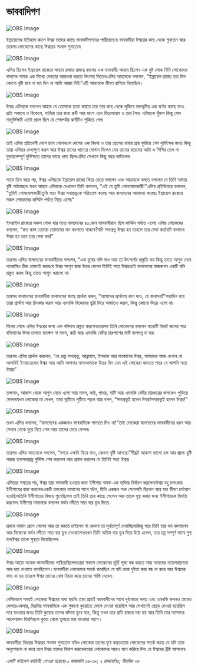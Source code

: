 # ভাববাদিগণ

![OBS Image](https://cdn.door43.org/obs/jpg/360px/obs-en-19-01.jpg)

ইস্রায়েলের ইতিহাস কালে ঈশ্বর তাদের কাছে ভাববাদীগণদের পাঠিয়েছেন৷ ভাববাদীরা ঈশ্বরের কাছ থেকে শুনতেন আর তারপর লোকেদের কাছে ঈশ্বরের সংবাদ শুনাতেন৷

![OBS Image](https://cdn.door43.org/obs/jpg/360px/obs-en-19-02.jpg)

এলিয় ছিলেন ইস্রায়েল রাজ্যের আহাব রাজার রাজত্ব কালের এক ভাববাদী৷ আহাব ছিলেন এক দুষ্ট লোক যিনি লোকেদের বালদেব নামক এক মিথ্যে দেবতার আরাধনা করতে উৎসাহ দিতেন৷এলিয় আহাবকে বললেন, “ইস্রায়েল রাজ্যে তত দিন কোনো বৃষ্টি হবে না যত দিন না আমি আজ্ঞা দিই৷”এটি আহাবকে ভীষণ রাগিয়ে দিয়েছিল ৷

![OBS Image](https://cdn.door43.org/obs/jpg/360px/obs-en-19-03.jpg)

ঈশ্বর এলিয়কে বললেন আহাব যে তোমাকে হত্যা করতে চায় তার কাছ থেকে লুকিয়ে মরুভূমির এক ঝর্ণার কাছে যাও৷  প্রতি সকালে ও বিকেলে, পাখিরা তার জন্য রুটি আর মাংস এনে দিত৷আহাব ও তার সৈন্য এলিয়কে খুঁজল কিন্তু পেল না৷দুর্ভিক্ষটি এতই প্রবল ছিল যে শেষপর্যন্ত ঝর্ণাটিও শুকিয়ে গেল৷

![OBS Image](https://cdn.door43.org/obs/jpg/360px/obs-en-19-04.jpg)

তাই এলিয় প্রতিবেশী দেশে চলে গেলেন৷সে দেশের এক বিধবা ও তার ছেলের খাবার প্রায় ফুরিয়ে গেল দুর্ভিক্ষের জন্য৷ কিন্তু তারা এলিয়র দেখাশুনা করল আর ঈশ্বর তাদের খাদ্যের যোগান দিলেন যেন তাদের বয়েমের আটা ও শিশির তেল না ফুরায়৷সম্পূর্ণ দুর্ভিক্ষতে তাদের কাছে খাদ্য ছিল৷এলিয় সেখানে কিছু বছর কাটালেন৷

![OBS Image](https://cdn.door43.org/obs/jpg/360px/obs-en-19-05.jpg)

সাড়ে তিন বছর পর, ঈশ্বর এলিয়কে ইস্রায়েল রাজ্যে ফিরে যেতে বললেন এবং আহাবকে বলতে বললেন যে তিনি আবার বৃষ্টি পাঠাচ্ছেন৷  যখন আহাব এলিয়কে দেখলেন তিনি বললেন, “এই যে তুমি গোলযোগকারী!”এলিয় প্রতিউত্তরে বললেন, “তুমিই গোলযোগকারী!তুমি সত্য ঈশ্বর সদাপ্রভুকে পরিত্যাগ করেছ আর বালদেবের আরাধনা করেছ৷ ইস্রায়েল রাজ্যের সকল লোকেদের কর্ম্মিল পর্বতে নিয়ে এসো৷”

![OBS Image](https://cdn.door43.org/obs/jpg/360px/obs-en-19-06.jpg)

ইসরাইল রাজ্যের সকল লোক যার মধ্যে বালদেবের ৪৫০জন ভাববাদীরাও ছিল কর্ম্মিল পর্বতে এলো৷ এলিয় লোকেদের বললেন, “কত কাল তোমরা তোমাদের মন বদলাতে থাকবে?যদি সদাপ্রভু ঈশ্বর হন তাহলে তার সেবা কর!যদি বালদেব ঈশ্বর হয় তবে তার সেবা কর!”

![OBS Image](https://cdn.door43.org/obs/jpg/360px/obs-en-19-07.jpg)

তারপর এলিয় বালদেবের ভাববাদীদের বললেন, “এক বৃষের বলি দাও আর তা উৎসর্গের প্রস্তুতি কর কিন্তু তাতে আগুন দেবে না৷আমিও ঠিক তেমনই করব৷যে ঈশ্বর আগুন দ্বারা উত্তর দেবেন তিনিই সত্য ঈশ্বর৷তাই বালদেবের যাজকগন একটি বলি প্রস্তুত করল কিন্তু তাতে আগুন ধরালো না৷

![OBS Image](https://cdn.door43.org/obs/jpg/360px/obs-en-19-08.jpg)

তারপর বালদেবের ভাববাদীরা বালদেবের কাছে প্রার্থনা করল, “আমাদের প্রার্থনায় কান দাও, হে বালদেব!”সারাদিন ধরে তারা প্রার্থনা আর চিৎকার করল আর এমনকি নিজেদের ছুরি দিয়ে আঘাতও করল, কিন্তু কোনো উত্তর এলো না৷ 

![OBS Image](https://cdn.door43.org/obs/jpg/360px/obs-en-19-09.jpg)

দিনের শেষে এলিয় ঈশ্বরের জন্য এক বলিদান প্রস্তুত করলেন৷তারপর তিনি লোকেদের বললেন বারোটি বিরাট জলের পাত্র বলিদানের উপর ঢালতে যতক্ষণ না মাংস, কাঠ আর এমনকি বেদির চারপাশের মাটি জলমগ্ন না হয়৷

![OBS Image](https://cdn.door43.org/obs/jpg/360px/obs-en-19-10.jpg)

তারপর এলিয় প্রার্থনা করলেন, “হে প্রভু সদাপ্রভু, আব্রাহাম, ইসহাক আর যাকোবের ঈশ্বর, আমাদের আজ দেখান যে আপনিই ইসরায়েলের ঈশ্বর আর আমি আপনার দাস৷আমাকে উত্তর দিন যেন এই লোকেরা জানতে পারে যে আপনি সত্য ঈশ্বর৷”

![OBS Image](https://cdn.door43.org/obs/jpg/360px/obs-en-19-11.jpg)

তক্ষনাৎ, আকাশ থেকে আগুন নেমে এলো আর মাংস, কাঠ, পাথর, মাটি আর এমনকি বেদীর চারধারের জলকেও পুড়িয়ে ফেলল৷যখন লোকেরা তা দেখল, তারা ভূমিতে লুটিয়ে পড়ল আর বলল, “সদাপ্রভুই হলেন ঈশ্বর!সদাপ্রভুই হলেন ঈশ্বর!”

![OBS Image](https://cdn.door43.org/obs/jpg/360px/obs-en-19-12.jpg)

তখন এলিয় বললেন, “বালদেবের একজনও ভাববাদিকে পালাতে দিও না!”তাই লোকেরা বালদেবের ভাববাদীদের ধরল আর সেখান থেকে দুরে নিয়ে গেল আর তাদের মেরে ফেলল৷

![OBS Image](https://cdn.door43.org/obs/jpg/360px/obs-en-19-13.jpg)

তারপর এলিয় আহাবকে বললেন, “নগরে এক্ষনি ফিরে যাও, কেননা বৃষ্টি আসছে৷”শীঘ্রই আকাশ কালো হল আর প্রচন্ড বৃষ্টি আরম্ভ হল৷সদাপ্রভু দুর্ভিক্ষ শেষ করলেন আর প্রমান করলেন যে তিনিই সত্য ঈশ্বর৷

![OBS Image](https://cdn.door43.org/obs/jpg/360px/obs-en-19-14.jpg)

এলিয়ের সময়ের পর, ঈশ্বর তার ভাববাদী হওয়ার জন্য ইলীশায় নামক এক ব্যক্তির নির্বাচন করলেন৷ঈশ্বর বহু চমৎকার ইলীশায়ের দ্বারা করলেন৷একটি চমৎকার নামানের সাথে ঘটল, যিনি একজন শত্রু সেনাপতি ছিলেন আর যার ভীষণ চর্মরোগ হয়েছিল৷তিনি ইলীশায়ের বিষয়ে শুনেছিলেন তাই তিনি তার কাছে গেলেন আর তাকে সুস্থ করার জন্য ইলীশায়কে মিনতি করলেন৷ ইলীশায় নামানকে বললেন যর্দ্দন নদীতে সাত বার ডুব দিতে৷

![OBS Image](https://cdn.door43.org/obs/jpg/360px/obs-en-19-15.jpg)

প্রথমে নামান রেগে গেলেন আর তা করতে চাইলেন না কেননা তা মূর্খতাপূর্ণ দেখাচ্ছিল৷কিন্তু পরে তিনি তার মন বদলালেন আর নিজেকে যর্দ্দন নদীতে সাত বার ডুব দেওয়ালেন৷যখন তিনি অন্তিম বার ডুব দিয়ে উঠে এলেন, তার চম্র সম্পূর্ণ ভাবে সুস্থ হল৷ঈশ্বর তাকে সুস্থতা দিয়েছিলেন৷

![OBS Image](https://cdn.door43.org/obs/jpg/360px/obs-en-19-16.jpg)

ঈশ্বর আরো অনেক ভাববাদীদের পাঠিয়েছিলেন৷তারা সকলে লোকেদের মূর্তি পূজা বন্ধ করতে আর অন্যদের ন্যায়পরায়ণতা আর দয়া দেখাতে বলেছিলেন ৷ ভাববাদীরা লোকেদের সতর্ক করেছিল যে যদি তারা দুষ্টতা করা বন্ধ না করে আর ঈশ্বরের বাধ্য না হয় তাহলে ঈশ্বর তাদের দোষ বিচার করে তাদের শাস্তি দেবেন৷

![OBS Image](https://cdn.door43.org/obs/jpg/360px/obs-en-19-17.jpg)

বেশিরভাগ সময়ই লোকেরা ঈশ্বরের বাধ্য হয়নি৷ তারা প্রায়ই ভাববাদীদের সাথে দূর্ব্যবহার করত এবং এমনকি কখনও মেরেও ফেলত৷একবার, যিরমিয় ভাববাদিকে এক শুকনো কুয়োতে ফেলে দেওয়া হয়েছিল আর সেখানেই ছেড়ে দেওয়া হয়েছিল মরে যাওয়ার জন্য৷ তিনি কুয়োর তলের কাঁদায় ডুবে যান, কিন্তু তখন তার প্রতি রাজার দয়া হয় আর তিনি তার দাসেদের আদেশদেন যিরমিয়কে কুয়ো থেকে তুলতে মরা যাওয়ার আগে ৷

![OBS Image](https://cdn.door43.org/obs/jpg/360px/obs-en-19-18.jpg)

ভাববাদীরা নিরন্তর ঈশ্বরের সংবাদ শুনাতেন যদিও লোকেরা তাদের ঘৃণা করত৷তারা লোকেদের সতর্ক করত যে যদি তারা অনুশোচনা না করে তবে ঈশ্বর তাদের বিনাশ করবেন৷তারা লোকেদের আরও মনে করিয়ে দিত যে ঈশ্বরের খ্রীষ্ট আসবেন৷

_একটি বাইবেল কাহিনী: নেওয়া হয়েছে-১ রাজাবলি ১৬-১৮; ২ রাজাবলি৫; যীরমিয় ৩৮_
